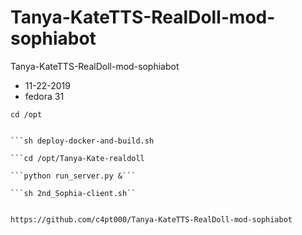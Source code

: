 # Tanya-KateTTS-RealDoll-mod-sophiabot
Tanya-KateTTS-RealDoll-mod-sophiabot

* 11-22-2019
* fedora 31

```cd /opt```

```git clone https://github.com/c4pt000/Tanya-KateTTS-RealDoll-mod-sophiabot/

```sh deploy-docker-and-build.sh

```cd /opt/Tanya-Kate-realdoll

```python run_server.py &```

```sh 2nd_Sophia-client.sh``


https://github.com/c4pt000/Tanya-KateTTS-RealDoll-mod-sophiabot
